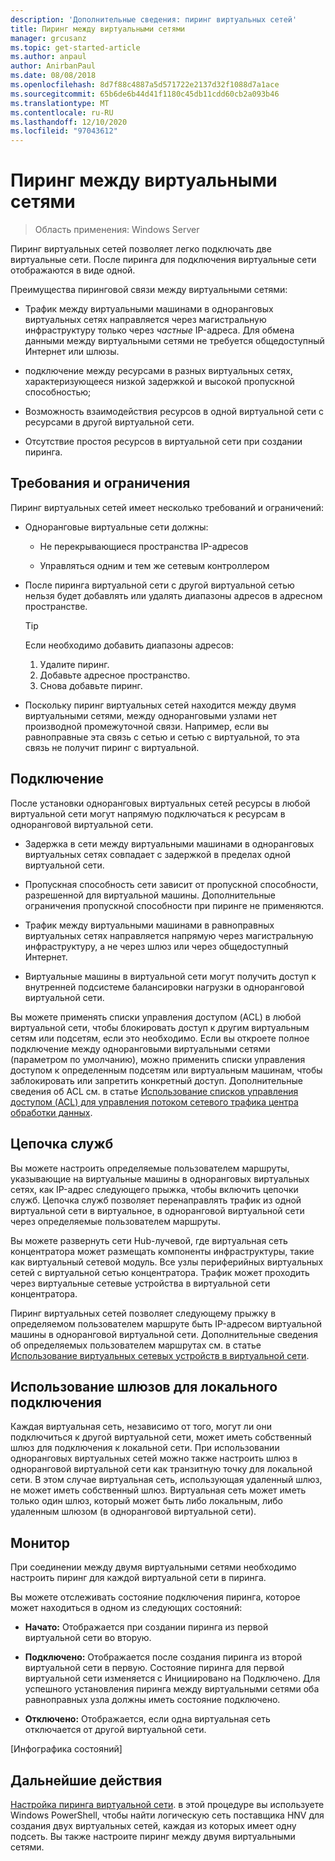 ```yaml
---
description: 'Дополнительные сведения: пиринг виртуальных сетей'
title: Пиринг между виртуальными сетями
manager: grcusanz
ms.topic: get-started-article
ms.author: anpaul
author: AnirbanPaul
ms.date: 08/08/2018
ms.openlocfilehash: 8d7f88c4887a5d571722e2137d32f1088d7a1ace
ms.sourcegitcommit: 65b6de6b44d41f1180c45db11cdd60cb2a093b46
ms.translationtype: MT
ms.contentlocale: ru-RU
ms.lasthandoff: 12/10/2020
ms.locfileid: "97043612"
---
```

# <a name="virtual-network-peering"></a>Пиринг между виртуальными сетями

>Область применения: Windows Server

Пиринг виртуальных сетей позволяет легко подключать две виртуальные сети. После пиринга для подключения виртуальные сети отображаются в виде одной.

Преимущества пиринговой связи между виртуальными сетями:

-   Трафик между виртуальными машинами в одноранговых виртуальных сетях направляется через магистральную инфраструктуру только через *частные* IP-адреса. Для обмена данными между виртуальными сетями не требуется общедоступный Интернет или шлюзы.

-   подключение между ресурсами в разных виртуальных сетях, характеризующееся низкой задержкой и высокой пропускной способностью;

-   Возможность взаимодействия ресурсов в одной виртуальной сети с ресурсами в другой виртуальной сети.

-   Отсутствие простоя ресурсов в виртуальной сети при создании пиринга.

## <a name="requirements-and-constraints"></a>Требования и ограничения

Пиринг виртуальных сетей имеет несколько требований и ограничений:

- Одноранговые виртуальные сети должны:

  -   Не перекрывающиеся пространства IP-адресов

  -   Управляться одним и тем же сетевым контроллером

- После пиринга виртуальной сети с другой виртуальной сетью нельзя будет добавлять или удалять диапазоны адресов в адресном пространстве.

  >[!TIP]
  >Если необходимо добавить диапазоны адресов:<ol><li>Удалите пиринг.</li><li>Добавьте адресное пространство.</li><li>Снова добавьте пиринг.</li></ol>

- Поскольку пиринг виртуальных сетей находится между двумя виртуальными сетями, между одноранговыми узлами нет производной промежуточной связи. Например, если вы равноправные эта связь с сетью и сетью с виртуальной, то эта связь не получит пиринг с виртуальной.

## <a name="connectivity"></a>Подключение

После установки одноранговых виртуальных сетей ресурсы в любой виртуальной сети могут напрямую подключаться к ресурсам в одноранговой виртуальной сети.

-   Задержка в сети между виртуальными машинами в одноранговых виртуальных сетях совпадает с задержкой в пределах одной виртуальной сети.

-   Пропускная способность сети зависит от пропускной способности, разрешенной для виртуальной машины. Дополнительные ограничения пропускной способности при пиринге не применяются.

-   Трафик между виртуальными машинами в равноправных виртуальных сетях направляется напрямую через магистральную инфраструктуру, а не через шлюз или через общедоступный Интернет.

-   Виртуальные машины в виртуальной сети могут получить доступ к внутренней подсистеме балансировки нагрузки в одноранговой виртуальной сети.

Вы можете применять списки управления доступом (ACL) в любой виртуальной сети, чтобы блокировать доступ к другим виртуальным сетям или подсетям, если это необходимо. Если вы откроете полное подключение между одноранговыми виртуальными сетями (параметром по умолчанию), можно применить списки управления доступом к определенным подсетям или виртуальным машинам, чтобы заблокировать или запретить конкретный доступ. Дополнительные сведения об ACL см. в статье [Использование списков управления доступом (ACL) для управления потоком сетевого трафика центра обработки данных](../manage/use-acls-for-traffic-flow.md).

## <a name="service-chaining"></a>Цепочка служб

Вы можете настроить определяемые пользователем маршруты, указывающие на виртуальные машины в одноранговых виртуальных сетях, как IP-адрес следующего прыжка, чтобы включить цепочки служб. Цепочка служб позволяет перенаправлять трафик из одной виртуальной сети в виртуальное, в одноранговой виртуальной сети через определяемые пользователем маршруты.

Вы можете развернуть сети Hub-лучевой, где виртуальная сеть концентратора может размещать компоненты инфраструктуры, такие как виртуальный сетевой модуль. Все узлы периферийных виртуальных сетей с виртуальной сетью концентратора. Трафик может проходить через виртуальные сетевые устройства в виртуальной сети концентратора.

Пиринг виртуальных сетей позволяет следующему прыжку в определяемом пользователем маршруте быть IP-адресом виртуальной машины в одноранговой виртуальной сети. Дополнительные сведения об определяемых пользователем маршрутах см. в статье [Использование виртуальных сетевых устройств в виртуальной сети](../manage/use-network-virtual-appliances-on-a-vn.md).

## <a name="gateways-and-on-premises-connectivity"></a>Использование шлюзов для локального подключения

Каждая виртуальная сеть, независимо от того, могут ли они подключиться к другой виртуальной сети, может иметь собственный шлюз для подключения к локальной сети. При использовании одноранговых виртуальных сетей можно также настроить шлюз в одноранговой виртуальной сети как транзитную точку для локальной сети. В этом случае виртуальная сеть, использующая удаленный шлюз, не может иметь собственный шлюз. Виртуальная сеть может иметь только один шлюз, который может быть либо локальным, либо удаленным шлюзом (в одноранговой виртуальной сети).

## <a name="monitor"></a>Монитор

При соединении между двумя виртуальными сетями необходимо настроить пиринг для каждой виртуальной сети в пиринга.

Вы можете отслеживать состояние подключения пиринга, которое может находиться в одном из следующих состояний:

-   **Начато:** Отображается при создании пиринга из первой виртуальной сети во вторую.

-   **Подключено:** Отображается после создания пиринга из второй виртуальной сети в первую. Состояние пиринга для первой виртуальной сети изменяется с Инициировано на Подключено. Для успешного установления пиринга между виртуальными сетями оба равноправных узла должны иметь состояние подключено.

-   **Отключено:** Отображается, если одна виртуальная сеть отключается от другой виртуальной сети.

[Инфографика состояний]

## <a name="next-steps"></a>Дальнейшие действия
[Настройка пиринга виртуальной сети](sdn-configure-vnet-peering.md). в этой процедуре вы используете Windows PowerShell, чтобы найти логическую сеть поставщика HNV для создания двух виртуальных сетей, каждая из которых имеет одну подсеть. Вы также настроите пиринг между двумя виртуальными сетями.
